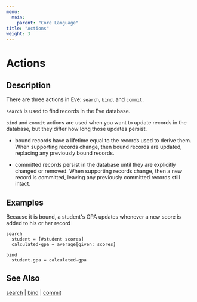 ```yaml
---
menu:
  main:
    parent: "Core Language"
title: "Actions"
weight: 3
---
```


# Actions

## Description

There are three actions in Eve: `search`, `bind`, and `commit`.

`search` is used to find records in the Eve database.

`bind` and `commit` actions are used when you want to update records in the database, but they differ how long those updates persist.

- bound records have a lifetime equal to the records used to derive them. When supporting records change, then bound records are updated, replacing any previously bound records.

- committed records persist in the database until they are explicitly changed or removed. When supporting records change, then a new record is committed, leaving any previously committed records still intact.

## Examples

Because it is bound, a student's GPA updates whenever a new score is added to his or her record

```eve
search
  student = [#student scores]
  calculated-gpa = average[given: scores]

bind
  student.gpa = calculated-gpa
```

## See Also

[search](../search) | [bind](../bind) | [commit](../commit)
